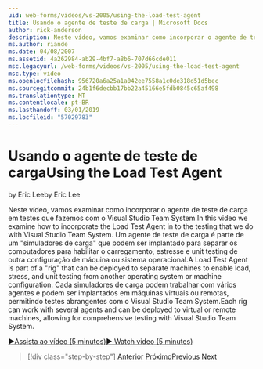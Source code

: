```yaml
---
uid: web-forms/videos/vs-2005/using-the-load-test-agent
title: Usando o agente de teste de carga | Microsoft Docs
author: rick-anderson
description: Neste vídeo, vamos examinar como incorporar o agente de teste de carga em testes que fazemos com o Visual Studio Team System. Um agente de teste de carga é parte de um '...
ms.author: riande
ms.date: 04/08/2007
ms.assetid: 4a262984-ab29-4bf7-a8b6-707d66cde011
msc.legacyurl: /web-forms/videos/vs-2005/using-the-load-test-agent
msc.type: video
ms.openlocfilehash: 956720a6a25a1a042ee7558a1c0de318d51d5bec
ms.sourcegitcommit: 24b1f6decbb17bb22a45166e5fdb0845c65af498
ms.translationtype: MT
ms.contentlocale: pt-BR
ms.lasthandoff: 03/01/2019
ms.locfileid: "57029783"
---
```

<a name="using-the-load-test-agent"></a><span data-ttu-id="26eaa-104">Usando o agente de teste de carga</span><span class="sxs-lookup"><span data-stu-id="26eaa-104">Using the Load Test Agent</span></span>
====================
<span data-ttu-id="26eaa-105">by Eric Lee</span><span class="sxs-lookup"><span data-stu-id="26eaa-105">by Eric Lee</span></span>

<span data-ttu-id="26eaa-106">Neste vídeo, vamos examinar como incorporar o agente de teste de carga em testes que fazemos com o Visual Studio Team System.</span><span class="sxs-lookup"><span data-stu-id="26eaa-106">In this video we examine how to incorporate the Load Test Agent in to the testing that we do with Visual Studio Team System.</span></span> <span data-ttu-id="26eaa-107">Um agente de teste de carga é parte de um "simuladores de carga" que podem ser implantado para separar os computadores para habilitar o carregamento, estresse e unit testing de outra configuração de máquina ou sistema operacional.</span><span class="sxs-lookup"><span data-stu-id="26eaa-107">A Load Test Agent is part of a "rig" that can be deployed to separate machines to enable load, stress, and unit testing from another operating system or machine configuration.</span></span> <span data-ttu-id="26eaa-108">Cada simuladores de carga podem trabalhar com vários agentes e podem ser implantados em máquinas virtuais ou remotas, permitindo testes abrangentes com o Visual Studio Team System.</span><span class="sxs-lookup"><span data-stu-id="26eaa-108">Each rig can work with several agents and can be deployed to virtual or remote machines, allowing for comprehensive testing with Visual Studio Team System.</span></span>

[<span data-ttu-id="26eaa-109">&#9654;Assista ao vídeo (5 minutos)</span><span class="sxs-lookup"><span data-stu-id="26eaa-109">&#9654; Watch video (5 minutes)</span></span>](https://channel9.msdn.com/Blogs/ASP-NET-Site-Videos/using-the-load-test-agent)

> [!div class="step-by-step"]
> <span data-ttu-id="26eaa-110">[Anterior](the-effects-of-caching.md)
> [Próximo](the-effects-of-viewstate.md)</span><span class="sxs-lookup"><span data-stu-id="26eaa-110">[Previous](the-effects-of-caching.md)
[Next](the-effects-of-viewstate.md)</span></span>
